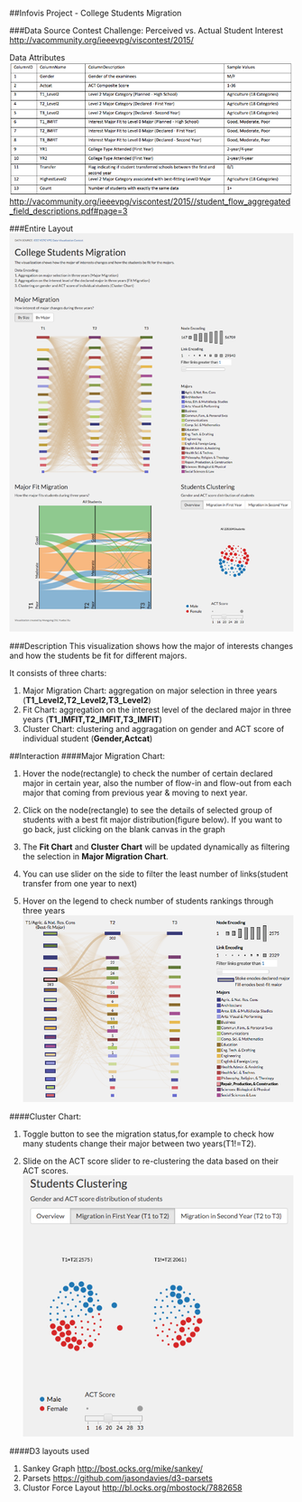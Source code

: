 ##Infovis Project - College Students Migration

###Data Source
Contest Challenge: Perceived vs. Actual Student Interest
<http://vacommunity.org/ieeevpg/viscontest/2015/>

Data Attributes
![](data/Attributes.png)
<http://vacommunity.org/ieeevpg/viscontest/2015//student_flow_aggregated_field_descriptions.pdf#page=3>

###Entire Layout
![](figure/entire.png)

###Description
This visualization shows how the major of interests changes and how the students be fit for different majors.

It consists of three charts:
 
1. Major Migration Chart: aggregation on major selection in three years (**T1_Level2,T2_Level2,T3_Level2**)
2. Fit Chart: aggregation on the interest level of the declared major in three years (**T1_IMFIT,T2_IMFIT,T3_IMFIT**)
3. Cluster Chart: clustering and aggragation on gender and ACT score of individual student (**Gender,Actcat**)

##Interaction
####Major Migration Chart:

1. Hover the node(rectangle) to check the number of certain declared major in certain year, also the number of flow-in and flow-out from each major that coming from previous year & moving to next year.

2. Click on the node(rectangle) to see the details of selected group of students with a best fit major distribution(figure below). If you want to go back, just clicking on the blank canvas in the graph

3. The **Fit Chart** and **Cluster Chart** will be updated dynamically as filtering the selection in **Major Migration Chart**.

4. You can use slider on the side to filter the least number of links(student transfer from one year to next)

5. Hover on the legend to check number of students rankings through three years
![](figure/major_detail.png)

####Cluster Chart:

1. Toggle button to see the migration status,for example to check how many students change their major between two years(T1!=T2).

2. Slide on the ACT score slider to re-clustering the data based on their ACT scores.
![](figure/cluster.png)

####D3 layouts used
1. Sankey Graph <http://bost.ocks.org/mike/sankey/> 
2. Parsets <https://github.com/jasondavies/d3-parsets>
3. Clustor Force Layout <http://bl.ocks.org/mbostock/7882658>


